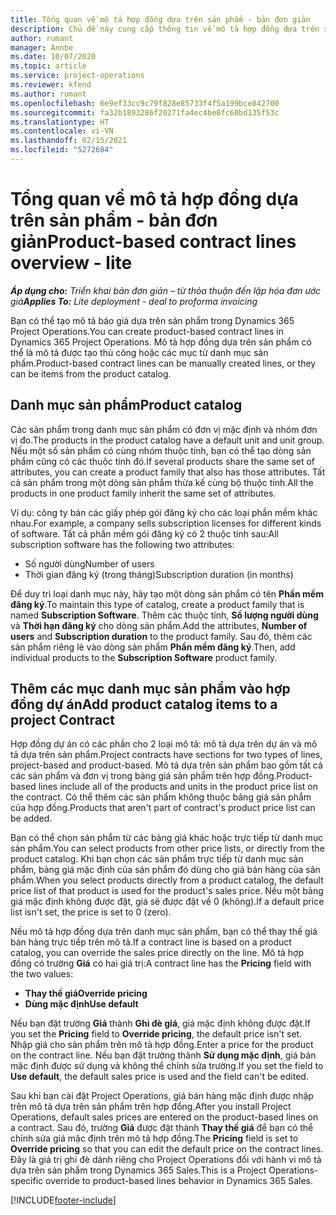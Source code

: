 ```yaml
---
title: Tổng quan về mô tả hợp đồng dựa trên sản phẩm - bản đơn giản
description: Chủ đề này cung cấp thông tin về mô tả hợp đồng dựa trên sản phẩm.
author: rumant
manager: Annbe
ms.date: 10/07/2020
ms.topic: article
ms.service: project-operations
ms.reviewer: kfend
ms.author: rumant
ms.openlocfilehash: 6e9ef33cc9c79f828e85733f4f5a199bce842700
ms.sourcegitcommit: fa32b1893286f20271fa4ec4be8fc68bd135f53c
ms.translationtype: HT
ms.contentlocale: vi-VN
ms.lasthandoff: 02/15/2021
ms.locfileid: "5272684"
---
```

# <a name="product-based-contract-lines-overview---lite"></a><span data-ttu-id="34e73-103">Tổng quan về mô tả hợp đồng dựa trên sản phẩm - bản đơn giản</span><span class="sxs-lookup"><span data-stu-id="34e73-103">Product-based contract lines overview - lite</span></span>

<span data-ttu-id="34e73-104">_**Áp dụng cho:** Triển khai bản đơn giản – từ thỏa thuận đến lập hóa đơn ước giá_</span><span class="sxs-lookup"><span data-stu-id="34e73-104">_**Applies To:** Lite deployment - deal to proforma invoicing_</span></span>

<span data-ttu-id="34e73-105">Bạn có thể tạo mô tả báo giá dựa trên sản phẩm trong Dynamics 365 Project Operations.</span><span class="sxs-lookup"><span data-stu-id="34e73-105">You can create product-based contract lines in Dynamics 365 Project Operations.</span></span> <span data-ttu-id="34e73-106">Mô tả hợp đồng dựa trên sản phẩm có thể là mô tả được tạo thủ công hoặc các mục từ danh mục sản phẩm.</span><span class="sxs-lookup"><span data-stu-id="34e73-106">Product-based contract lines can be manually created lines, or they can be items from the product catalog.</span></span>

## <a name="product-catalog"></a><span data-ttu-id="34e73-107">Danh mục sản phẩm</span><span class="sxs-lookup"><span data-stu-id="34e73-107">Product catalog</span></span>

<span data-ttu-id="34e73-108">Các sản phẩm trong danh mục sản phẩm có đơn vị mặc định và nhóm đơn vị đo.</span><span class="sxs-lookup"><span data-stu-id="34e73-108">The products in the product catalog have a default unit and unit group.</span></span> <span data-ttu-id="34e73-109">Nếu một số sản phẩm có cùng nhóm thuộc tính, bạn có thể tạo dòng sản phẩm cũng có các thuộc tính đó.</span><span class="sxs-lookup"><span data-stu-id="34e73-109">If several products share the same set of attributes, you can create a product family that also has those attributes.</span></span> <span data-ttu-id="34e73-110">Tất cả sản phẩm trong một dòng sản phẩm thừa kế cùng bộ thuộc tính.</span><span class="sxs-lookup"><span data-stu-id="34e73-110">All the products in one product family inherit the same set of attributes.</span></span>

<span data-ttu-id="34e73-111">Ví dụ: công ty bán các giấy phép gói đăng ký cho các loại phần mềm khác nhau.</span><span class="sxs-lookup"><span data-stu-id="34e73-111">For example, a company sells subscription licenses for different kinds of software.</span></span> <span data-ttu-id="34e73-112">Tất cả phần mềm gói đăng ký có 2 thuộc tính sau:</span><span class="sxs-lookup"><span data-stu-id="34e73-112">All subscription software has the following two attributes:</span></span>

- <span data-ttu-id="34e73-113">Số người dùng</span><span class="sxs-lookup"><span data-stu-id="34e73-113">Number of users</span></span>
- <span data-ttu-id="34e73-114">Thời gian đăng ký (trong tháng)</span><span class="sxs-lookup"><span data-stu-id="34e73-114">Subscription duration (in months)</span></span>

<span data-ttu-id="34e73-115">Để duy trì loại danh mục này, hãy tạo một dòng sản phẩm có tên **Phần mềm đăng ký**.</span><span class="sxs-lookup"><span data-stu-id="34e73-115">To maintain this type of catalog, create a product family that is named **Subscription Software**.</span></span> <span data-ttu-id="34e73-116">Thêm các thuộc tính, **Số lượng người dùng** và **Thời hạn đăng ký** cho dòng sản phẩm.</span><span class="sxs-lookup"><span data-stu-id="34e73-116">Add the attributes, **Number of users** and **Subscription duration** to the product family.</span></span> <span data-ttu-id="34e73-117">Sau đó, thêm các sản phẩm riêng lẻ vào dòng sản phẩm **Phần mềm đăng ký**.</span><span class="sxs-lookup"><span data-stu-id="34e73-117">Then, add individual products to the **Subscription Software** product family.</span></span>

## <a name="add-product-catalog-items-to-a-project-contract"></a><span data-ttu-id="34e73-118">Thêm các mục danh mục sản phẩm vào hợp đồng dự án</span><span class="sxs-lookup"><span data-stu-id="34e73-118">Add product catalog items to a project Contract</span></span>

<span data-ttu-id="34e73-119">Hợp đồng dự án có các phần cho 2 loại mô tả: mô tả dựa trên dự án và mô tả dựa trên sản phẩm.</span><span class="sxs-lookup"><span data-stu-id="34e73-119">Project contracts have sections for two types of lines, project-based and product-based.</span></span> <span data-ttu-id="34e73-120">Mô tả dựa trên sản phẩm bao gồm tất cả các sản phẩm và đơn vị trong bảng giá sản phẩm trên hợp đồng.</span><span class="sxs-lookup"><span data-stu-id="34e73-120">Product-based lines include all of the products and units in the product price list on the contract.</span></span> <span data-ttu-id="34e73-121">Có thể thêm các sản phẩm không thuộc bảng giá sản phẩm của hợp đồng.</span><span class="sxs-lookup"><span data-stu-id="34e73-121">Products that aren't part of contract's product price list can be added.</span></span>

<span data-ttu-id="34e73-122">Bạn có thể chọn sản phẩm từ các bảng giá khác hoặc trực tiếp từ danh mục sản phẩm.</span><span class="sxs-lookup"><span data-stu-id="34e73-122">You can select products from other price lists, or directly from the product catalog.</span></span> <span data-ttu-id="34e73-123">Khi bạn chọn các sản phẩm trực tiếp từ danh mục sản phẩm, bảng giá mặc định của sản phẩm đó dùng cho giá bán hàng của sản phẩm.</span><span class="sxs-lookup"><span data-stu-id="34e73-123">When you select products directly from a product catalog, the default price list of that product is used for the product's sales price.</span></span> <span data-ttu-id="34e73-124">Nếu một bảng giá mặc định không được đặt, giá sẽ được đặt về 0 (không).</span><span class="sxs-lookup"><span data-stu-id="34e73-124">If a default price list isn't set, the price is set to 0 (zero).</span></span>

<span data-ttu-id="34e73-125">Nếu mô tả hợp đồng dựa trên danh mục sản phẩm, bạn có thể thay thế giá bán hàng trực tiếp trên mô tả.</span><span class="sxs-lookup"><span data-stu-id="34e73-125">If a contract line is based on a product catalog, you can override the sales price directly on the line.</span></span> <span data-ttu-id="34e73-126">Mô tả hợp đồng có trường **Giá** có hai giá trị:</span><span class="sxs-lookup"><span data-stu-id="34e73-126">A contract line has the **Pricing** field with the two values:</span></span>

- <span data-ttu-id="34e73-127">**Thay thế giá**</span><span class="sxs-lookup"><span data-stu-id="34e73-127">**Override pricing**</span></span>
- <span data-ttu-id="34e73-128">**Dùng mặc định**</span><span class="sxs-lookup"><span data-stu-id="34e73-128">**Use default**</span></span>

<span data-ttu-id="34e73-129">Nếu bạn đặt trường **Giá** thành **Ghi đè giá**, giá mặc định không được đặt.</span><span class="sxs-lookup"><span data-stu-id="34e73-129">If you set the **Pricing** field to **Override pricing**, the default price isn't set.</span></span> <span data-ttu-id="34e73-130">Nhập giá cho sản phẩm trên mô tả hợp đồng.</span><span class="sxs-lookup"><span data-stu-id="34e73-130">Enter a price for the product on the contract line.</span></span> <span data-ttu-id="34e73-131">Nếu bạn đặt trường thành **Sử dụng mặc định**, giá bán mặc định được sử dụng và không thể chỉnh sửa trường.</span><span class="sxs-lookup"><span data-stu-id="34e73-131">If you set the field to **Use default**, the default sales price is used and the field can't be edited.</span></span>

<span data-ttu-id="34e73-132">Sau khi bạn cài đặt Project Operations, giá bán hàng mặc định được nhập trên mô tả dựa trên sản phẩm trên hợp đồng.</span><span class="sxs-lookup"><span data-stu-id="34e73-132">After you install Project Operations, default sales prices are entered on the product-based lines on a contract.</span></span> <span data-ttu-id="34e73-133">Sau đó, trường **Giá** được đặt thành **Thay thế giá** để bạn có thể chỉnh sửa giá mặc định trên mô tả hợp đồng.</span><span class="sxs-lookup"><span data-stu-id="34e73-133">The **Pricing** field is set to **Override pricing** so that you can edit the default price on the contract lines.</span></span> <span data-ttu-id="34e73-134">Đây là giá trị ghi đè dành riêng cho Project Operations đối với hành vi mô tả dựa trên sản phẩm trong Dynamics 365 Sales.</span><span class="sxs-lookup"><span data-stu-id="34e73-134">This is a Project Operations-specific override to product-based lines behavior in Dynamics 365 Sales.</span></span>


[!INCLUDE[footer-include](../../includes/footer-banner.md)]
